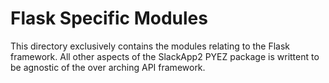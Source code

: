 # Flask Specific Modules

This directory exclusively contains the modules relating to the Flask
framework.  All other aspects of the SlackApp2 PYEZ package is writtent to be
agnostic of the over arching API framework.

